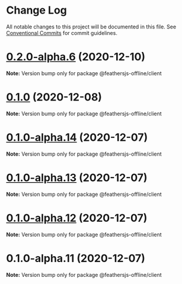 # Change Log

All notable changes to this project will be documented in this file.
See [Conventional Commits](https://conventionalcommits.org) for commit guidelines.

# [0.2.0-alpha.6](http://github.com/feathersjs-offline/owndata-ownnet/packages/client/compare/v0.1.0...v0.2.0-alpha.6) (2020-12-10)

**Note:** Version bump only for package @feathersjs-offline/client





# [0.1.0](http://github.com/feathersjs-offline/owndata-ownnet/packages/client/compare/v0.1.0-alpha.14...v0.1.0) (2020-12-08)

**Note:** Version bump only for package @feathersjs-offline/client





# [0.1.0-alpha.14](https://github.com/feathersjs-offline/owndata-ownnet/tree/master/packages/client/compare/v0.1.0-alpha.13...v0.1.0-alpha.14) (2020-12-07)

**Note:** Version bump only for package @feathersjs-offline/client





# [0.1.0-alpha.13](http://github.com/feathersjs-offline/owndata-ownnet/packages/client/compare/v0.1.0-alpha.12...v0.1.0-alpha.13) (2020-12-07)

**Note:** Version bump only for package @feathersjs-offline/client





# [0.1.0-alpha.12](http://github.com/feathersjs-offline/owndata-ownnet/packages/client/compare/v0.1.0-alpha.11...v0.1.0-alpha.12) (2020-12-07)

**Note:** Version bump only for package @feathersjs-offline/client





# 0.1.0-alpha.11 (2020-12-07)

**Note:** Version bump only for package @feathersjs-offline/client
